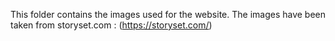 This folder contains the images used for the website.
The images have been taken from storyset.com : (https://storyset.com/)
